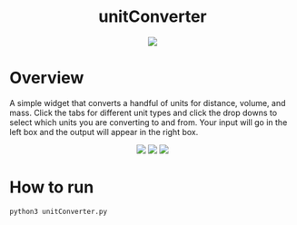 <h1 align="center">unitConverter</h1>
<p align="center">
  <img src="https://github.com/gagenotar/unitConvertor/assets/125597868/ffec0a9a-6b68-4dae-a661-84094a8b6982" />
</p>

# Overview
A simple widget that converts a handful of units for distance, volume, and mass.
Click the tabs for different unit types and click the drop downs to select which units you are converting to and from.
Your input will go in the left box and the output will appear in the right box.

<p align="center">
  <img src="https://user-images.githubusercontent.com/125597868/228990646-52f7487c-6262-4bef-a2a4-2a24978f7787.png" />
  <img src="https://user-images.githubusercontent.com/125597868/228990679-73dad1b6-93f4-4e9d-a143-90bc9bb74acf.png" />
  <img src="https://user-images.githubusercontent.com/125597868/228990686-271ffaa8-8d5d-4cc9-92e7-fbdba10f4b8b.png" />
</p>

# How to run
```
python3 unitConverter.py
```
